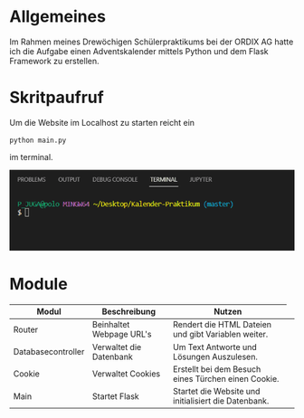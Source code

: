 # Allgemeines
Im Rahmen meines Drewöchigen Schülerpraktikums bei der ORDIX AG hatte ich die Aufgabe einen Adventskalender mittels Python und dem Flask Framework zu erstellen. 

# Skritpaufruf
Um die Website im Localhost zu starten reicht ein 
```
python main.py
```
im terminal.

![alt text](skriptaufruf.gif)

# Module




<body>
<table class="Table">
  <thead>
    <tr>
      <th>Modul</th>
      <th>Beschreibung</th>
      <th>Nutzen</th>
    </tr>
  </thead>
  <tbody>
    <tr>
      <td>Router</td>
      <td>Beinhaltet Webpage URL's</td>
      <td>Rendert die HTML Dateien und gibt Variablen weiter.<td>
    </tr>
    <tr>
      <td>Databasecontroller</td>
      <td>Verwaltet die Datenbank</td>
      <td>Um Text Antworte und Lösungen Auszulesen.</td>
    </tr>
    <tr>
      <td>Cookie</td>
      <td>Verwaltet Cookies</td>
      <td>Erstellt bei dem Besuch eines Türchen einen Cookie.</td>
    </tr>
    <tr>
      <td>Main</td>
      <td>Startet Flask</td>
      <td>Startet die Website und initialisiert die Datenbank.</td>   
    </tr>
  </tbody>
</table>
</body>




